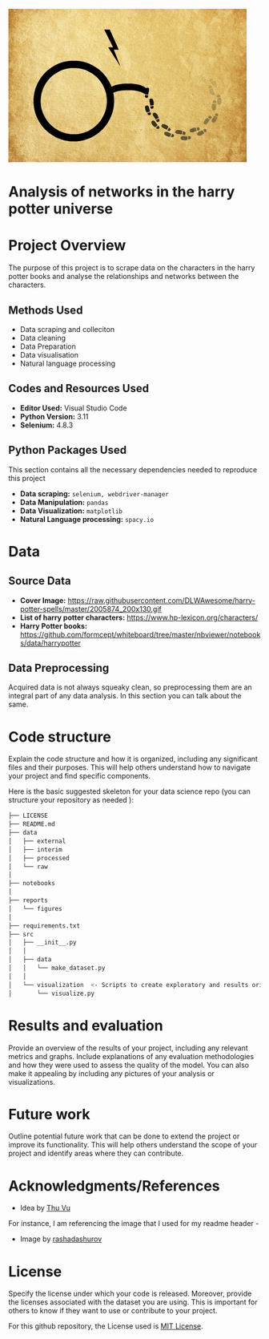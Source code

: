 ![img](https://github.com/msherrif04/harry_potter_network/blob/web_scraping/cover.gif)

# Analysis of networks in the harry potter universe

# Project Overview
The purpose of this project is to scrape data on the characters in the harry potter books and analyse the relationships and networks between the characters. 

## Methods Used
* Data scraping and colleciton
* Data cleaning
* Data Preparation
* Data visualisation
* Natural language processing

## Codes and Resources Used
- **Editor Used:**  Visual Studio Code
- **Python Version:** 3.11
- **Selenium:** 4.8.3

## Python Packages Used
This section contains all the necessary dependencies needed to reproduce this project

- **Data scraping:** `selenium, webdriver-manager`
- **Data Manipulation:** `pandas`
- **Data Visualization:** `matplotlib`
- **Natural Language processing:** `spacy.io`


# Data

## Source Data
- **Cover Image:** https://raw.githubusercontent.com/DLWAwesome/harry-potter-spells/master/2005874_200x130.gif
- **List of harry potter characters:** https://www.hp-lexicon.org/characters/
- **Harry Potter books:** https://github.com/formcept/whiteboard/tree/master/nbviewer/notebooks/data/harrypotter

## Data Preprocessing
Acquired data is not always squeaky clean, so preprocessing them are an integral part of any data analysis. In this section you can talk about the same.

# Code structure
Explain the code structure and how it is organized, including any significant files and their purposes. This will help others understand how to navigate your project and find specific components. 

Here is the basic suggested skeleton for your data science repo (you can structure your repository as needed ):

```bash
├── LICENSE
├── README.md        
├── data
│   ├── external       
│   ├── interim       
│   ├── processed      
│   └── raw                    
│
├── notebooks    
│
├── reports            
│   └── figures      
│
├── requirements.txt  
├── src                
│   ├── __init__.py    
│   │
│   ├── data           
│   │   └── make_dataset.py
│   │
│   └── visualization  <- Scripts to create exploratory and results oriented visualizations
│       └── visualize.py
```

# Results and evaluation
Provide an overview of the results of your project, including any relevant metrics and graphs. Include explanations of any evaluation methodologies and how they were used to assess the quality of the model. You can also make it appealing by including any pictures of your analysis or visualizations.

# Future work
Outline potential future work that can be done to extend the project or improve its functionality. This will help others understand the scope of your project and identify areas where they can contribute.

# Acknowledgments/References
* Idea by [Thu Vu](https://github.com/thu-vu92/the_witcher_network)


For instance, I am referencing the image that I used for my readme header - 
- Image by [rashadashurov](https://www.vectorstock.com/royalty-free-vector/data-science-cartoon-template-with-flat-elements-vector-27984292)

# License
Specify the license under which your code is released. Moreover, provide the licenses associated with the dataset you are using. This is important for others to know if they want to use or contribute to your project. 

For this github repository, the License used is [MIT License](https://opensource.org/license/mit/).